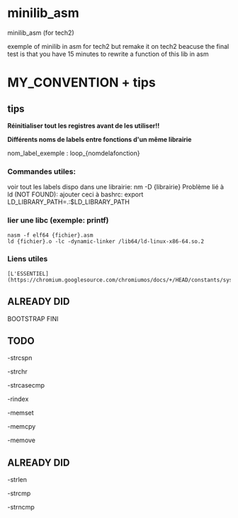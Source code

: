 # minilib_asm
minilib_asm (for tech2)

exemple of minilib in asm for tech2 but remake it on tech2 beacuse the final test is that you have 15 minutes to rewrite a function of this lib in asm  

# MY_CONVENTION + tips
  
## tips

  **Réinitialiser tout les registres avant de les utiliser!!**

  **Différents noms de labels entre fonctions d'un même librairie**

  nom_label_exemple : loop_{nomdelafonction}

  ### Commandes utiles:
  voir tout les labels dispo dans une librairie: 
    nm -D {librairie}
  Problème lié à ld (NOT FOUND):
    ajouter ceci à bashrc: export LD_LIBRARY_PATH=.:$LD_LIBRARY_PATH

  ### lier une libc (exemple: printf)
    nasm -f elf64 {fichier}.asm
    ld {fichier}.o -lc -dynamic-linker /lib64/ld-linux-x86-64.so.2

  ### Liens utiles

    [L'ESSENTIEL](https://chromium.googlesource.com/chromiumos/docs/+/HEAD/constants/syscalls.md)


## ALREADY DID
BOOTSTRAP FINI

## TODO  
  -strcspn
  
  -strchr
  
  -strcasecmp
  
  -rindex
  
  -memset
  
  -memcpy
  
  -memove

## ALREADY DID

  -strlen

  -strcmp

  -strncmp
